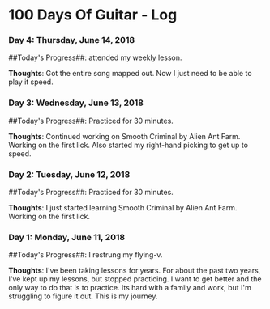 # 100 Days Of Guitar - Log

### Day 4: Thursday, June 14, 2018

##Today's Progress##:  attended my weekly lesson.

**Thoughts**:  Got the entire song mapped out.  Now I just need to be able to play it speed.

### Day 3: Wednesday, June 13, 2018

##Today's Progress##:  Practiced for 30 minutes.

**Thoughts**:  Continued working on Smooth Criminal by Alien Ant Farm.  Working on the first lick.  Also started my right-hand picking to get up to speed.

### Day 2: Tuesday, June 12, 2018

##Today's Progress##:  Practiced for 30 minutes.

**Thoughts**:  I just started learning Smooth Criminal by Alien Ant Farm.  Working on the first lick.

### Day 1: Monday, June 11, 2018

##Today's Progress##:  I restrung my flying-v.

**Thoughts**:  I've been taking lessons for years.  For about the past two years, I've kept up my lessons, but stopped practicing.  I want to get better and the only way to do that is to practice.  Its hard with a family and work, but I'm struggling to figure it out.  This is my journey.

